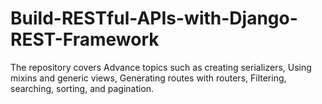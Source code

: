 # Build-RESTful-APIs-with-Django-REST-Framework

The repository covers Advance topics such as
creating serializers,
Using mixins and generic views,
Generating routes with routers,
Filtering, searching, sorting, and pagination.
